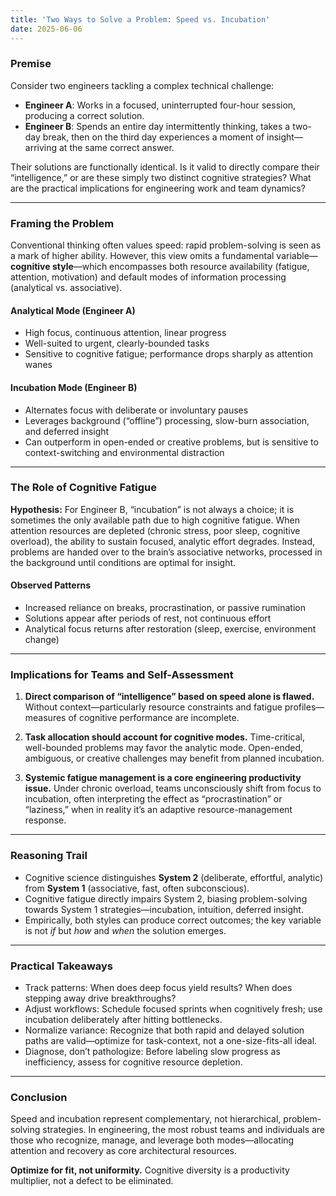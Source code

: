 ```yaml
---
title: 'Two Ways to Solve a Problem: Speed vs. Incubation'
date: 2025-06-06
---
```


### Premise

Consider two engineers tackling a complex technical challenge:

* **Engineer A**: Works in a focused, uninterrupted four-hour session, producing a correct solution.
* **Engineer B**: Spends an entire day intermittently thinking, takes a two-day break, then on the third day experiences a moment of insight—arriving at the same correct answer.

Their solutions are functionally identical. Is it valid to directly compare their “intelligence,” or are these simply two distinct cognitive strategies? What are the practical implications for engineering work and team dynamics?

---

### Framing the Problem

Conventional thinking often values speed: rapid problem-solving is seen as a mark of higher ability. However, this view omits a fundamental variable—**cognitive style**—which encompasses both resource availability (fatigue, attention, motivation) and default modes of information processing (analytical vs. associative).

#### Analytical Mode (Engineer A)

* High focus, continuous attention, linear progress
* Well-suited to urgent, clearly-bounded tasks
* Sensitive to cognitive fatigue; performance drops sharply as attention wanes

#### Incubation Mode (Engineer B)

* Alternates focus with deliberate or involuntary pauses
* Leverages background (“offline”) processing, slow-burn association, and deferred insight
* Can outperform in open-ended or creative problems, but is sensitive to context-switching and environmental distraction

---

### The Role of Cognitive Fatigue

**Hypothesis:**
For Engineer B, “incubation” is not always a choice; it is sometimes the only available path due to high cognitive fatigue. When attention resources are depleted (chronic stress, poor sleep, cognitive overload), the ability to sustain focused, analytic effort degrades. Instead, problems are handed over to the brain’s associative networks, processed in the background until conditions are optimal for insight.

#### Observed Patterns

* Increased reliance on breaks, procrastination, or passive rumination
* Solutions appear after periods of rest, not continuous effort
* Analytical focus returns after restoration (sleep, exercise, environment change)

---

### Implications for Teams and Self-Assessment

1. **Direct comparison of “intelligence” based on speed alone is flawed.**
   Without context—particularly resource constraints and fatigue profiles—measures of cognitive performance are incomplete.

2. **Task allocation should account for cognitive modes.**
   Time-critical, well-bounded problems may favor the analytic mode. Open-ended, ambiguous, or creative challenges may benefit from planned incubation.

3. **Systemic fatigue management is a core engineering productivity issue.**
   Under chronic overload, teams unconsciously shift from focus to incubation, often interpreting the effect as “procrastination” or “laziness,” when in reality it’s an adaptive resource-management response.

---

### Reasoning Trail

* Cognitive science distinguishes **System 2** (deliberate, effortful, analytic) from **System 1** (associative, fast, often subconscious).
* Cognitive fatigue directly impairs System 2, biasing problem-solving towards System 1 strategies—incubation, intuition, deferred insight.
* Empirically, both styles can produce correct outcomes; the key variable is not *if* but *how* and *when* the solution emerges.

---

### Practical Takeaways

* Track patterns: When does deep focus yield results? When does stepping away drive breakthroughs?
* Adjust workflows: Schedule focused sprints when cognitively fresh; use incubation deliberately after hitting bottlenecks.
* Normalize variance: Recognize that both rapid and delayed solution paths are valid—optimize for task-context, not a one-size-fits-all ideal.
* Diagnose, don’t pathologize: Before labeling slow progress as inefficiency, assess for cognitive resource depletion.

---

### Conclusion

Speed and incubation represent complementary, not hierarchical, problem-solving strategies. In engineering, the most robust teams and individuals are those who recognize, manage, and leverage both modes—allocating attention and recovery as core architectural resources.

**Optimize for fit, not uniformity.** Cognitive diversity is a productivity multiplier, not a defect to be eliminated.

